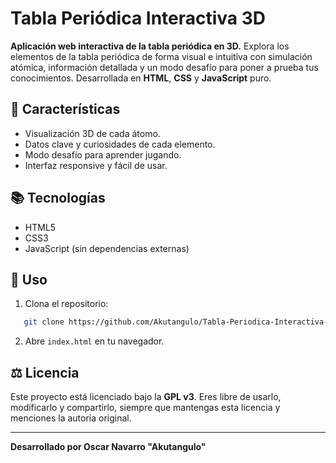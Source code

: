 # Tabla Periódica Interactiva 3D

**Aplicación web interactiva de la tabla periódica en 3D.** Explora los elementos de la tabla periódica de forma visual e intuitiva con simulación atómica, información detallada y un modo desafío para poner a prueba tus conocimientos. Desarrollada en **HTML**, **CSS** y **JavaScript** puro.

## 🚀 Características

- Visualización 3D de cada átomo.
- Datos clave y curiosidades de cada elemento.
- Modo desafío para aprender jugando.
- Interfaz responsive y fácil de usar.

## 📚 Tecnologías

- HTML5
- CSS3
- JavaScript (sin dependencias externas)

## 📌 Uso

1. Clona el repositorio:
```bash
   git clone https://github.com/Akutangulo/Tabla-Periodica-Interactiva-3D.git
```

2. Abre `index.html` en tu navegador.

## ⚖️ Licencia

Este proyecto está licenciado bajo la **GPL v3**. Eres libre de usarlo, modificarlo y compartirlo, siempre que mantengas esta licencia y menciones la autoría original.

---

**Desarrollado por Oscar Navarro "Akutangulo"**


